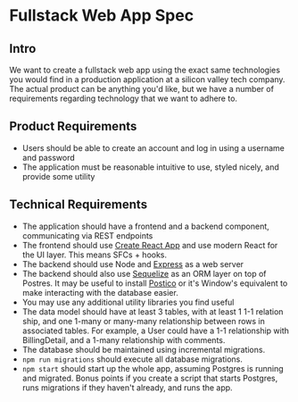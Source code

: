 # Fullstack Web App Spec

## Intro

We want to create a fullstack web app using the exact same technologies you would find in a
production application at a silicon valley tech company. The actual product can be anything you'd
like, but we have a number of requirements regarding technology that we want to adhere to.

## Product Requirements

- Users should be able to create an account and log in using a username and password
- The application must be reasonable intuitive to use, styled nicely, and provide some utility

## Technical Requirements

- The application should have a frontend and a backend component, communicating via REST endpoints
- The frontend should use [Create React App](https://reactjs.org/docs/create-a-new-react-app.html)
  and use modern React for the UI layer. This means SFCs + hooks.
- The backend should use Node and [Express](https://www.npmjs.com/package/express) as a web server
- The backend should also use [Sequelize](https://sequelize.org/) as an ORM layer on top of Postres.
  It may be useful to install [Postico](https://eggerapps.at/postico/) or it's Window's equivalent
  to make interacting with the database easier.
- You may use any additional utility libraries you find useful
- The data model should have at least 3 tables, with at least 1 1-1 relation ship, and one 1-many or
  many-many relationship between rows in associated tables. For example, a User could have a 1-1
  relationship with BillingDetail, and a 1-many relationship with comments.
- The database should be maintained using incremental migrations.
- `npm run migrations` should execute all database migrations.
- `npm start` should start up the whole app, assuming Postgres is running and migrated. Bonus points
  if you create a script that starts Postgres, runs migrations if they haven't already, and runs the
  app.
